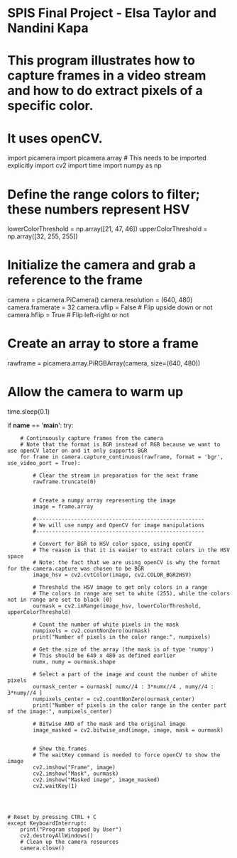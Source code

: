 # SPIS Final Project - Elsa Taylor and Nandini Kapa
# This program illustrates how to capture frames in a video stream and how to do extract pixels of a specific color.
# It uses openCV.

import picamera
import picamera.array                                   # This needs to be imported explicitly
import cv2
import time
import numpy as np                                      



# Define the range colors to filter; these numbers represent HSV
lowerColorThreshold = np.array([21, 47, 46])
upperColorThreshold = np.array([32, 255, 255])


# Initialize the camera and grab a reference to the frame
camera = picamera.PiCamera()
camera.resolution = (640, 480)
camera.framerate = 32
camera.vflip = False                            # Flip upside down or not
camera.hflip = True                             # Flip left-right or not


# Create an array to store a frame
rawframe = picamera.array.PiRGBArray(camera, size=(640, 480))


# Allow the camera to warm up
time.sleep(0.1)


if __name__ == '__main__':
    try:
        
        # Continuously capture frames from the camera
        # Note that the format is BGR instead of RGB because we want to use openCV later on and it only supports BGR
        for frame in camera.capture_continuous(rawframe, format = 'bgr', use_video_port = True):

            # Clear the stream in preparation for the next frame
            rawframe.truncate(0)

            
            # Create a numpy array representing the image
            image = frame.array     

            #-----------------------------------------------------
            # We will use numpy and OpenCV for image manipulations
            #-----------------------------------------------------

            # Convert for BGR to HSV color space, using openCV
            # The reason is that it is easier to extract colors in the HSV space
            # Note: the fact that we are using openCV is why the format for the camera.capture was chosen to be BGR
            image_hsv = cv2.cvtColor(image, cv2.COLOR_BGR2HSV)

            # Threshold the HSV image to get only colors in a range
            # The colors in range are set to white (255), while the colors not in range are set to black (0)
            ourmask = cv2.inRange(image_hsv, lowerColorThreshold, upperColorThreshold)

            # Count the number of white pixels in the mask
            numpixels = cv2.countNonZero(ourmask)
            print("Number of pixels in the color range:", numpixels)
       
            # Get the size of the array (the mask is of type 'numpy')
            # This should be 640 x 480 as defined earlier
            numx, numy = ourmask.shape

            # Select a part of the image and count the number of white pixels
            ourmask_center = ourmask[ numx//4 : 3*numx//4 , numy//4 : 3*numy//4 ]
            numpixels_center = cv2.countNonZero(ourmask_center)
            print("Number of pixels in the color range in the center part of the image:", numpixels_center)
           
            # Bitwise AND of the mask and the original image
            image_masked = cv2.bitwise_and(image, image, mask = ourmask)


            # Show the frames
            # The waitKey command is needed to force openCV to show the image
            cv2.imshow("Frame", image)
            cv2.imshow("Mask", ourmask)
            cv2.imshow("Masked image", image_masked)  
            cv2.waitKey(1)




    # Reset by pressing CTRL + C
    except KeyboardInterrupt:
        print("Program stopped by User")
        cv2.destroyAllWindows()
        # Clean up the camera resources
        camera.close()
